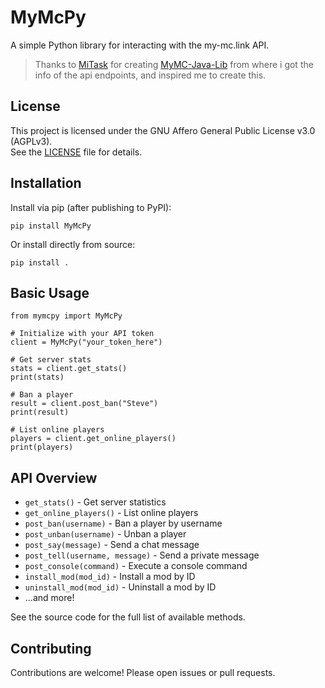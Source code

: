 # MyMcPy

A simple Python library for interacting with the my-mc.link API.

> Thanks to [MiTask](https://github.com/MrMasrozYTLIVE) for creating [MyMC-Java-Lib](https://github.com/MrMasrozYTLIVE/MyMC-Java-Lib) from where i got the info of the api endpoints, and inspired me to create this.

## License

This project is licensed under the GNU Affero General Public License v3.0 (AGPLv3).  
See the [LICENSE](LICENSE) file for details.

## Installation

Install via pip (after publishing to PyPI):

```
pip install MyMcPy
```

Or install directly from source:

```
pip install .
```

## Basic Usage

```
from mymcpy import MyMcPy

# Initialize with your API token
client = MyMcPy("your_token_here")

# Get server stats
stats = client.get_stats()
print(stats)

# Ban a player
result = client.post_ban("Steve")
print(result)

# List online players
players = client.get_online_players()
print(players)
```

## API Overview

- `get_stats()` - Get server statistics
- `get_online_players()` - List online players
- `post_ban(username)` - Ban a player by username
- `post_unban(username)` - Unban a player
- `post_say(message)` - Send a chat message
- `post_tell(username, message)` - Send a private message
- `post_console(command)` - Execute a console command
- `install_mod(mod_id)` - Install a mod by ID
- `uninstall_mod(mod_id)` - Uninstall a mod by ID
- ...and more!

See the source code for the full list of available methods.

## Contributing

Contributions are welcome! Please open issues or pull requests.
